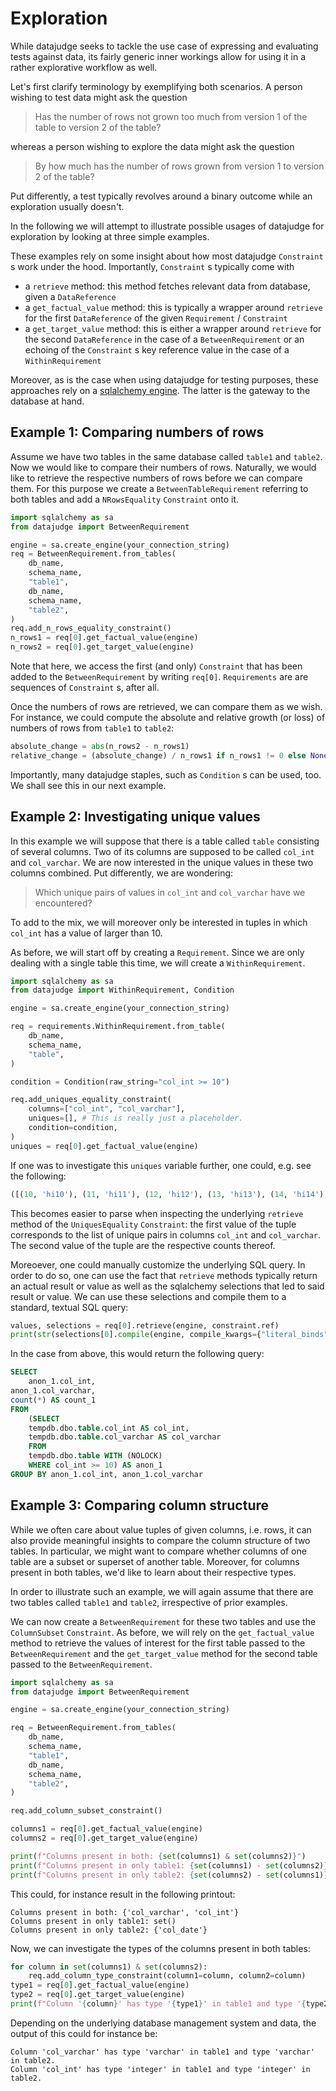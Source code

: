 # Exploration

While datajudge seeks to tackle the use case of expressing and evaluating tests against
data, its fairly generic inner workings allow for using it in a rather explorative
workflow as well.

Let's first clarify terminology by exemplifying both scenarios. A person wishing to test
data might ask the question

> Has the number of rows not grown too much from version 1 of the table to version 2 of the table?

whereas a person wishing to explore the data might ask the question

> By how much has the number of rows grown from version 1 to version 2 of the table?

Put differently, a test typically revolves around a binary outcome while an exploration
usually doesn't.

In the following we will attempt to illustrate possible usages of datajudge for
exploration by looking at three simple examples.

These examples rely on some insight about how most datajudge `Constraint` s work under
the hood. Importantly, `Constraint` s typically come with

- a `retrieve` method: this method fetches relevant data from database, given a
  `DataReference`
- a `get_factual_value` method: this is typically a wrapper around `retrieve` for the
  first `DataReference` of the given `Requirement` / `Constraint`
- a `get_target_value` method: this is either a wrapper around `retrieve` for the
  second `DataReference` in the case of a `BetweenRequirement` or an echoing of the
  `Constraint` s key reference value in the case of a `WithinRequirement`

Moreover, as is the case when using datajudge for testing purposes, these approaches rely
on a [sqlalchemy engine](ttps://docs.sqlalchemy.org/en/14/core/connections.html). The
latter is the gateway to the database at hand.

## Example 1: Comparing numbers of rows

Assume we have two tables in the same database called `table1` and `table2`. Now we
would like to compare their numbers of rows. Naturally, we would like to retrieve
the respective numbers of rows before we can compare them. For this purpose we create
a `BetweenTableRequirement` referring to both tables and add a `NRowsEquality`
`Constraint` onto it.

```python
import sqlalchemy as sa
from datajudge import BetweenRequirement

engine = sa.create_engine(your_connection_string)
req = BetweenRequirement.from_tables(
    db_name,
    schema_name,
    "table1",
    db_name,
    schema_name,
    "table2",
)
req.add_n_rows_equality_constraint()
n_rows1 = req[0].get_factual_value(engine)
n_rows2 = req[0].get_target_value(engine)
```

Note that here, we access the first (and only) `Constraint` that has been added to the
`BetweenRequirement` by writing `req[0]`. `Requirements` are are sequences of
`Constraint` s, after all.

Once the numbers of rows are retrieved, we can compare them as we wish. For instance, we
could compute the absolute and relative growth (or loss) of numbers of rows from
`table1` to `table2`:

```python
absolute_change = abs(n_rows2 - n_rows1)
relative_change = (absolute_change) / n_rows1 if n_rows1 != 0 else None
```

Importantly, many datajudge staples, such as `Condition` s can be used, too. We shall see
this in our next example.

## Example 2: Investigating unique values

In this example we will suppose that there is a table called `table` consisting of
several columns. Two of its columns are supposed to be called `col_int` and
`col_varchar`. We are now interested in the unique values in these two columns combined.
Put differently, we are wondering:

> Which unique pairs of values in `col_int` and `col_varchar` have we encountered?

To add to the mix, we will moreover only be interested in tuples in which `col_int` has a
value of larger than 10.

As before, we will start off by creating a `Requirement`. Since we are only dealing with
a single table this time, we will create a `WithinRequirement`.

```python
import sqlalchemy as sa
from datajudge import WithinRequirement, Condition

engine = sa.create_engine(your_connection_string)

req = requirements.WithinRequirement.from_table(
    db_name,
    schema_name,
    "table",
)

condition = Condition(raw_string="col_int >= 10")

req.add_uniques_equality_constraint(
    columns=["col_int", "col_varchar"],
    uniques=[], # This is really just a placeholder.
    condition=condition,
)
uniques = req[0].get_factual_value(engine)
```

If one was to investigate this `uniques` variable further, one could, e.g. see the
following:

```python
([(10, 'hi10'), (11, 'hi11'), (12, 'hi12'), (13, 'hi13'), (14, 'hi14'), (15, 'hi15'), (16, 'hi16'), (17, 'hi17'), (18, 'hi18'), (19, 'hi19')], [1, 100, 12, 1, 7, 8, 1, 1, 1337, 1])
```

This becomes easier to parse when inspecting the underlying `retrieve` method of the
`UniquesEquality` `Constraint`: the first value of the tuple corresponds to the list
of unique pairs in columns `col_int` and `col_varchar`. The second value of the tuple
are the respective counts thereof.

Moreoever, one could manually customize the underlying SQL query. In order to do so, one
can use the fact that `retrieve` methods typically return an actual result or value
as well as the sqlalchemy selections that led to said result or value. We can use these
selections and compile them to a standard, textual SQL query:

```python
values, selections = req[0].retrieve(engine, constraint.ref)
print(str(selections[0].compile(engine, compile_kwargs={"literal_binds": True}))
```

In the case from above, this would return the following query:

```sql
SELECT
    anon_1.col_int,
anon_1.col_varchar,
count(*) AS count_1
FROM
    (SELECT
    tempdb.dbo.table.col_int AS col_int,
    tempdb.dbo.table.col_varchar AS col_varchar
    FROM
    tempdb.dbo.table WITH (NOLOCK)
    WHERE col_int >= 10) AS anon_1
GROUP BY anon_1.col_int, anon_1.col_varchar
```

## Example 3: Comparing column structure

While we often care about value tuples of given columns, i.e. rows, it can also provide
meaningful insights to compare the column structure of two tables. In particular, we
might want to compare whether columns of one table are a subset or superset of another
table. Moreover, for columns present in both tables, we'd like to learn about their
respective types.

In order to illustrate such an example, we will again assume that there are two tables
called `table1` and `table2`, irrespective of prior examples.

We can now create a `BetweenRequirement` for these two tables and use the
`ColumnSubset` `Constraint`. As before, we will rely on the `get_factual_value`
method to retrieve the values of interest for the first table passed to the
`BetweenRequirement` and the `get_target_value` method for the second table passed
to the `BetweenRequirement`.

```python
import sqlalchemy as sa
from datajudge import BetweenRequirement

engine = sa.create_engine(your_connection_string)

req = BetweenRequirement.from_tables(
    db_name,
    schema_name,
    "table1",
    db_name,
    schema_name,
    "table2",
)

req.add_column_subset_constraint()

columns1 = req[0].get_factual_value(engine)
columns2 = req[0].get_target_value(engine)

print(f"Columns present in both: {set(columns1) & set(columns2)}")
print(f"Columns present in only table1: {set(columns1) - set(columns2)}")
print(f"Columns present in only table2: {set(columns2) - set(columns1)}")
```

This could, for instance result in the following printout:

```
Columns present in both: {'col_varchar', 'col_int'}
Columns present in only table1: set()
Columns present in only table2: {'col_date'}
```

Now, we can investigate the types of the columns present in both tables:

```python
for column in set(columns1) & set(columns2):
    req.add_column_type_constraint(column1=column, column2=column)
type1 = req[0].get_factual_value(engine)
type2 = req[0].get_target_value(engine)
print(f"Column '{column}' has type '{type1}' in table1 and type '{type2}' in table2.")
```

Depending on the underlying database management system and data, the output of this
could for instance be:

```
Column 'col_varchar' has type 'varchar' in table1 and type 'varchar' in table2.
Column 'col_int' has type 'integer' in table1 and type 'integer' in table2.
```
